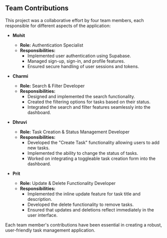 ## Team Contributions

This project was a collaborative effort by four team members, each responsible for different aspects of the application:

- **Mohit**  
  - **Role:** Authentication Specialist  
  - **Responsibilities:**  
    - Implemented user authentication using Supabase.
    - Managed sign-up, sign-in, and profile features.
    - Ensured secure handling of user sessions and tokens.

- **Charmi**  
  - **Role:** Search & Filter Developer  
  - **Responsibilities:**  
    - Designed and implemented the search functionality.
    - Created the filtering options for tasks based on their status.
    - Integrated the search and filter features seamlessly into the dashboard.

- **Dhruvi**  
  - **Role:** Task Creation & Status Management Developer  
  - **Responsibilities:**  
    - Developed the "Create Task" functionality allowing users to add new tasks.
    - Implemented the ability to change the status of tasks.
    - Worked on integrating a toggleable task creation form into the dashboard.

- **Prit**  
  - **Role:** Update & Delete Functionality Developer  
  - **Responsibilities:**  
    - Implemented the inline update feature for task title and description.
    - Developed the delete functionality to remove tasks.
    - Ensured that updates and deletions reflect immediately in the user interface.

Each team member's contributions have been essential in creating a robust, user-friendly task management application.
